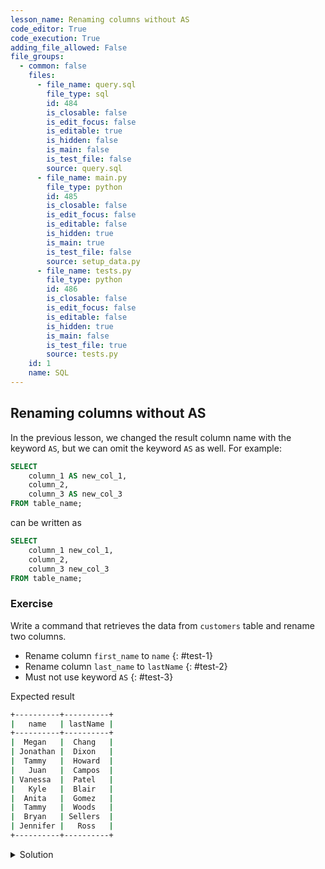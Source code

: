 ```yaml
---
lesson_name: Renaming columns without AS
code_editor: True
code_execution: True
adding_file_allowed: False
file_groups:
  - common: false
    files:
      - file_name: query.sql
        file_type: sql
        id: 484
        is_closable: false
        is_edit_focus: false
        is_editable: true
        is_hidden: false
        is_main: false
        is_test_file: false
        source: query.sql
      - file_name: main.py
        file_type: python
        id: 485
        is_closable: false
        is_edit_focus: false
        is_editable: false
        is_hidden: true
        is_main: true
        is_test_file: false
        source: setup_data.py
      - file_name: tests.py
        file_type: python
        id: 486
        is_closable: false
        is_edit_focus: false
        is_editable: false
        is_hidden: true
        is_main: false
        is_test_file: true
        source: tests.py
    id: 1
    name: SQL
---
```


## Renaming columns without AS

In the previous lesson, we changed the result column name with the keyword `AS`, but we can omit the keyword `AS` as well. For example:

```sql
SELECT
    column_1 AS new_col_1,
    column_2,
    column_3 AS new_col_3
FROM table_name;
```

can be written as

```sql
SELECT
    column_1 new_col_1,
    column_2,
    column_3 new_col_3
FROM table_name;
```

### Exercise

Write a command that retrieves the data from `customers` table and rename two columns.

- Rename column `first_name` to `name`
  {: #test-1}
- Rename column `last_name` to `lastName`
  {: #test-2}
- Must not use keyword `AS`
  {: #test-3}

Expected result

```sh
+----------+----------+
|   name   | lastName |
+----------+----------+
|  Megan   |  Chang   |
| Jonathan |  Dixon   |
|  Tammy   |  Howard  |
|   Juan   |  Campos  |
| Vanessa  |  Patel   |
|   Kyle   |  Blair   |
|  Anita   |  Gomez   |
|  Tammy   |  Woods   |
|  Bryan   | Sellers  |
| Jennifer |   Ross   |
+----------+----------+
```

<details class="border border-red-500 px-4 cursor-pointer">
<summary class="select-none">Solution</summary>

```sql
SELECT
    first_name name,
    last_name lastName
FROM
    customers;
```

</details>
